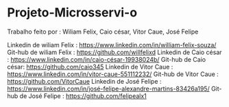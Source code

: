 # Projeto-Microsservi-o
Trabalho feito por : Wiliam Felix, Caio césar, Vitor Caue, José Felipe

Linkedin de wiliam Felix : https://www.linkedin.com/in/william-felix-souza/
Git-hub de wiliam Felix : https://github.com/willfelixd
Linkedin de Caio césar : https://www.linkedin.com/in/caio-césar-19938024b/
Git-hub de Caio césar:  https://github.com/caio345 
Linkedin de Vitor Caue : https://www.linkedin.com/in/vitor-caue-551112232/
Git-hub de Vitor Caue : https://github.com/VitorCaue
Linkedin de José Felipe : https://www.linkedin.com/in/josé-felipe-alexandre-martins-83426a195/
Git-hub de José Felipe : https://github.com/felipealx1


